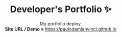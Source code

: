 <p align="center">
  <h1 align="center">Developer's Portfolio ✨</h1>

  <p align="center">
    My portfolio deploy.
    <br />
<strong>Site URL / Demo » </strong>
    <a href="https://paulodamianvinci.github.io"> https://paulodamianvinci.github.io</a>    <br />
  </p>
</p>
